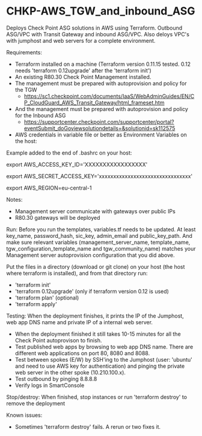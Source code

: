 # CHKP-AWS_TGW_and_inbound_ASG
Deploys Check Point ASG solutions in AWS using Terraform. Outbound ASG/VPC with Transit Gateway and inbound ASG/VPC.
Also deloys VPC's with jumphost and web servers for a complete environment.

Requirements:
- Terraform installed on a machine (Terraform version 0.11.15 tested. 0.12 needs 'terraform 0.12upgrade' after the 'terraform init')
- An existing R80.30 Check Point Management installed.
- The management must be prepared with autoprovision and policy for the TGW
    - https://sc1.checkpoint.com/documents/IaaS/WebAdminGuides/EN/CP_CloudGuard_AWS_Transit_Gateway/html_frameset.htm
- And the management must be prepared with autoprovision and policy for the Inbound ASG
    - https://supportcenter.checkpoint.com/supportcenter/portal?eventSubmit_doGoviewsolutiondetails=&solutionid=sk112575
- AWS credentials in variable file or better as Environment Variables on the host:

Example added to the end of .bashrc on your host:

export AWS_ACCESS_KEY_ID='XXXXXXXXXXXXXXXXX'

export AWS_SECRET_ACCESS_KEY='xxxxxxxxxxxxxxxxxxxxxxxxxxxxxxxx'

export AWS_REGION=eu-central-1


Notes:
- Management server communicate with gateways over public IPs
- R80.30 gateways will be deployed


Run:
Before you run the templates, variables.tf needs to be updated. At least key_name, password_hash, sic_key, admin_email and public_key_path. 
And make sure relevant variables (management_server_name, template_name, tgw_configuration_template_name and tgw_community_name) matches your Management server autoprovision configuration that you did above.

Put the files in a directory (download or git clone) on your host (the host where terraform is installed), and from that directory run:
- 'terraform init'
- 'terraform 0.12upgrade' (only if terraform version 0.12 is used)
- 'terraform plan' (optional)
- 'terraform apply'


Testing: When the deployment finishes, it prints the IP of the Jumphost, web app DNS name and private IP of a internal web server.

- When the deployment finished it still takes 10-15 minutes for all the Check Point autoprovison to finish.
- Test published web apps by browsing to web app DNS name. There are different web applications on port 80, 8080 and 8088.
- Test between spokes (E/W) by SSH'ing to the Jumphost (user: 'ubuntu' and need to use AWS key for authentication) and pinging the private web server in the other spoke (10.210.100.x).
- Test outbound by pinging 8.8.8.8
- Verify logs in SmartConsole


Stop/destroy: When finished, stop instances or run 'terraform destroy' to remove the deployment


Known issues:
- Sometimes 'terraform destroy' fails. A rerun or two fixes it.
